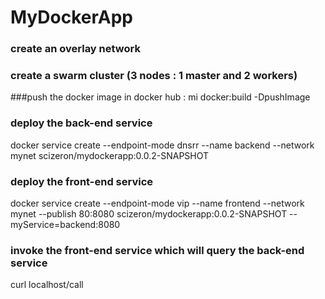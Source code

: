# MyDockerApp

### create an overlay network
### create a swarm cluster (3 nodes : 1 master and 2 workers)
###push the docker image in docker hub : mi docker:build -DpushImage
### deploy the back-end service
docker service create --endpoint-mode dnsrr --name backend --network mynet scizeron/mydockerapp:0.0.2-SNAPSHOT
### deploy the front-end service
docker service create --endpoint-mode vip --name frontend --network mynet --publish 80:8080  scizeron/mydockerapp:0.0.2-SNAPSHOT --myService=backend:8080
### invoke the front-end service which will query the back-end service
curl localhost/call
